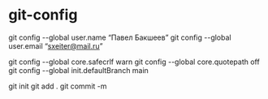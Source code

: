 # git-config

git config --global user.name “Павел Бакшеев”
git config --global user.email “sxeiter@mail.ru”

git config --global core.safecrlf warn
git config --global core.quotepath off
git config --global init.defaultBranch main

git init
git add .
git commit -m
